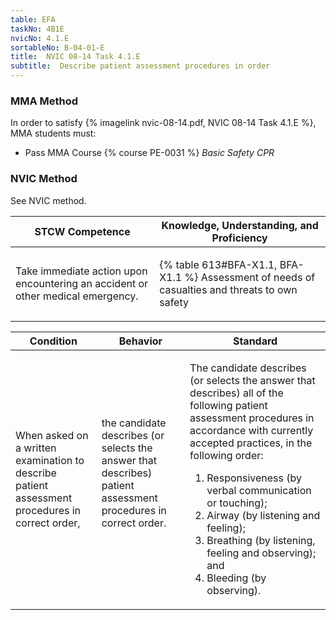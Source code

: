 ```yaml
---
table: EFA
taskNo: 4B1E
nvicNo: 4.1.E 
sortableNo: B-04-01-E
title:  NVIC 08-14 Task 4.1.E
subtitle:  Describe patient assessment procedures in order
---
```



### MMA Method

In order to satisfy  {% imagelink nvic-08-14.pdf, NVIC 08-14 Task 4.1.E %}, MMA students must:

* Pass MMA Course {% course PE-0031 %}  *Basic Safety CPR*


### NVIC Method

<a onclick="togglevisibility('nvic_methods')" >See NVIC method.</a>

<div id='nvic_methods' class='hide'>

<table>
<thead>
<tr>
<th class='forty'> STCW Competence </th>
<th class='sixty'> Knowledge, Understanding, and Proficiency </th>
</tr>
</thead>




<tbody>
<tr><td markdown='1'>

Take immediate action upon encountering an accident or other medical emergency.

</td><td markdown='1'>

{% table 613#BFA-X1.1, BFA-X1.1 %} Assessment of needs of casualties and threats to own safety

</td></tr>


</tbody>
</table>


<table>
<thead>
<tr><th class='twenty'>  Condition </th><th class='twenty'> Behavior </th><th  class='sixty'>Standard </th></tr>
</thead>
<tbody >



<tr><td markdown='1'>

When asked on a written examination to describe patient assessment procedures in correct order,

</td><td markdown='1'>

the candidate describes (or selects the answer that describes) patient assessment procedures in correct order.

<br>

<div class="tooltip" markdown='1'>



</div>


</td><td markdown='1'>

The candidate describes (or selects the answer that describes) all of the following patient assessment procedures in accordance with currently accepted practices, in the following order:
 
1. Responsiveness (by verbal communication or touching); 
2. Airway (by listening and feeling); 
3. Breathing (by listening, feeling and observing); and 
4. Bleeding (by observing).

</td></tr>
</tbody>
</table>
</div>
